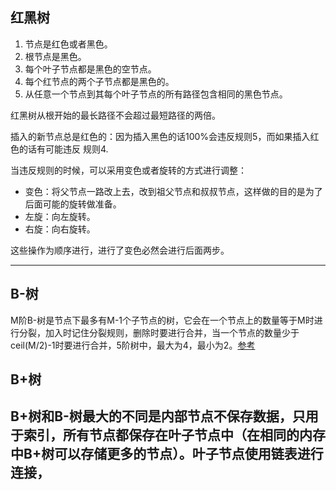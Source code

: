 ## 红黑树
1. 节点是红色或者黑色。
2. 根节点是黑色。
3. 每个叶子节点都是黑色的空节点。
4. 每个红节点的两个子节点都是黑色的。
5. 从任意一个节点到其每个叶子节点的所有路径包含相同的黑色节点。

红黑树从根开始的最长路径不会超过最短路径的两倍。

插入的新节点总是红色的：因为插入黑色的话100%会违反规则5，而如果插入红色的话有可能违反
规则4.

当违反规则的时候，可以采用变色或者旋转的方式进行调整：
- 变色：将父节点一路改上去，改到祖父节点和叔叔节点，这样做的目的是为了后面可能的旋转做准备。
- 左旋：向左旋转。
- 右旋：向右旋转。

这些操作为顺序进行，进行了变色必然会进行后面两步。


---
## B-树
M阶B-树是节点下最多有M-1个子节点的树，它会在一个节点上的数量等于M时进行分裂，加入时记住分裂规则，删除时要进行合并，当一个节点的数量少于ceil(M/2)-1时要进行合并，5阶树中，最大为4，最小为2。[参考](https://www.cnblogs.com/nullzx/p/8729425.html)

## B+树
B+树和B-树最大的不同是内部节点不保存数据，只用于索引，所有节点都保存在叶子节点中（在相同的内存中B+树可以存储更多的节点）。叶子节点使用链表进行连接，
---
